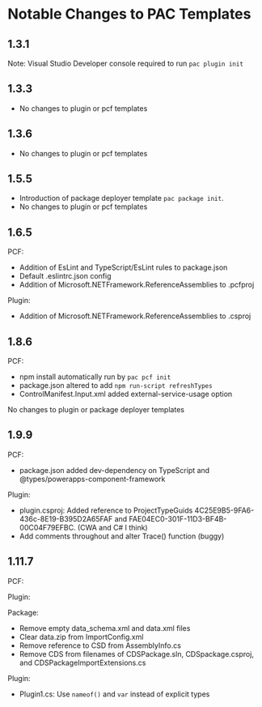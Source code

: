 # Notable Changes to PAC Templates

## 1.3.1

Note: Visual Studio Developer console required to run `pac plugin init`

## 1.3.3

* No changes to plugin or pcf templates

## 1.3.6

* No changes to plugin or pcf templates

## 1.5.5

* Introduction of package deployer template `pac package init`.
* No changes to plugin or pcf templates

## 1.6.5

PCF:

* Addition of EsLint and TypeScript/EsLint rules to package.json
* Default .eslintrc.json config
* Addition of Microsoft.NETFramework.ReferenceAssemblies to .pcfproj

Plugin:

* Addition of Microsoft.NETFramework.ReferenceAssemblies to .csproj

## 1.8.6

PCF:

* npm install automatically run by `pac pcf init`
* package.json altered to add `npm run-script refreshTypes`
* ControlManifest.Input.xml added external-service-usage option

No changes to plugin or package deployer templates

## 1.9.9

PCF:

* package.json added dev-dependency on TypeScript and @types/powerapps-component-framework

Plugin:

* plugin.csproj: Added reference to ProjectTypeGuids 4C25E9B5-9FA6-436c-8E19-B395D2A65FAF and FAE04EC0-301F-11D3-BF4B-00C04F79EFBC. (CWA and C# I think)
* Add comments throughout and alter Trace() function (buggy)

## 1.11.7

PCF:

Plugin:

Package:

* Remove empty data_schema.xml and data.xml files
* Clear data.zip from ImportConfig.xml
* Remove reference to CSD from AssemblyInfo.cs
* Remove CDS from filenames of CDSPackage.sln, CDSpackage.csproj, and CDSPackageImportExtensions.cs

Plugin:

* Plugin1.cs: Use `nameof()` and `var` instead of explicit types
